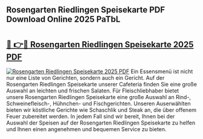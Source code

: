 ## Rosengarten Riedlingen Speisekarte PDF Download Online 2025 PaTbL

# <h2><a href="http://gccutt3.nevu.top/?p=Rosengarten+Riedlingen+Speisekarte">🔗 👉🔴 Rosengarten Riedlingen Speisekarte 2025 PDF</a></h2>

[![Rosengarten Riedlingen Speisekarte 2025 PDF](https://i.imgur.com/dBaPXMq.png)](http://gccutt3.nevu.top/?p=Rosengarten+Riedlingen+Speisekarte)
Ein Essensmenü ist nicht nur eine Liste von Gerichten, sondern auch ein Gericht. Auf der Rosengarten Riedlingen Speisekarte unserer Cafeteria finden Sie eine große Auswahl an leichten und frischen Salaten. Für Fleischliebhaber bietet unsere Rosengarten Riedlingen Speisekarte eine große Auswahl an Rind-, Schweinefleisch-, Hühnchen- und Fischgerichten. Unseren Auserwählten bieten wir köstliche Gerichte wie Schaschlik und Steak an, die über offenem Feuer zubereitet werden. In jedem Fall sind wir bereit, Ihnen bei der Auswahl der Speisen auf der Rosengarten Riedlingen Speisekarte zu helfen und Ihnen einen angenehmen und bequemen Service zu bieten.
